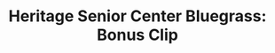 ---
layout: manifest
title: 'Heritage Senior Center Bluegrass: Bonus Clip'
manifest_name: heritage-senior-center-bluegrass-bonus-clip

---